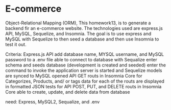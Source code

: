 # E-commerce
Object-Relational Mapping (ORM), This homework13, is to generate a backend fir an e-commerce website. The technologies used are express.js API, MySQL, Sequelize, and Insomnia. The goal is to use express and MySQL with Sequelize to then seed a database and then use Insomnia to test it out.

Criteria:
Express.js API
add database name, MYSQL username, and MySQL password to a .env file
able to connect to database with Sequalize
enter schema and seeds database (development is created and seeded)
enter the command to invoke the application
server is started and Sequelize models are synced to MySQL
opened API GET routs in Insomnia Core for Categorizes, Products, and/ or tags
data for each of the routs are displayed in formatted JSON
tests for API POST, PUT, and DELETE routs in Insomnia Core
able to create, update, and delete data from database

need: Express, MySQL2, Sequalize, and .env